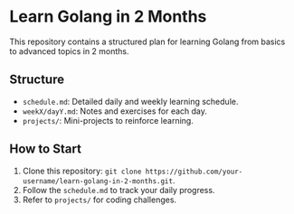 # Learn Golang in 2 Months

This repository contains a structured plan for learning Golang from basics to advanced topics in 2 months.

## Structure
- `schedule.md`: Detailed daily and weekly learning schedule.
- `weekX/dayY.md`: Notes and exercises for each day.
- `projects/`: Mini-projects to reinforce learning.

## How to Start
1. Clone this repository: `git clone https://github.com/your-username/learn-golang-in-2-months.git`.
2. Follow the `schedule.md` to track your daily progress.
3. Refer to `projects/` for coding challenges.
